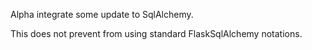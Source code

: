 Alpha integrate some update to SqlAlchemy. 

This does not prevent from using standard FlaskSqlAlchemy notations.